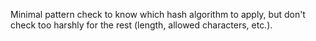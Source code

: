 Minimal pattern check to know which hash algorithm to apply,
but don't check too harshly for the rest (length, allowed characters, etc.).
